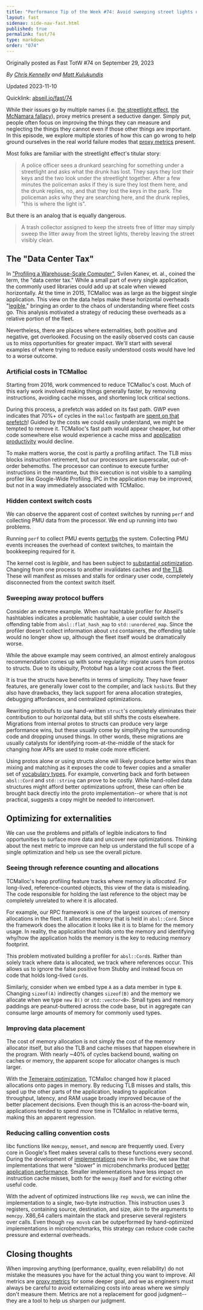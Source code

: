 ```yaml
---
title: "Performance Tip of the Week #74: Avoid sweeping street lights under rugs"
layout: fast
sidenav: side-nav-fast.html
published: true
permalink: fast/74
type: markdown
order: "074"
---
```


Originally posted as Fast TotW #74 on September 29, 2023

*By [Chris Kennelly](mailto:ckennelly@google.com) and [Matt Kulukundis](mailto:kfm@google.com)*

Updated 2023-11-10

Quicklink: [abseil.io/fast/74](https://abseil.io/fast/74)


While their issues go by multiple names (i.e.
[the streetlight effect](https://en.wikipedia.org/wiki/Streetlight_effect),
[the McNamara fallacy](https://en.wikipedia.org/wiki/McNamara_fallacy)), proxy
metrics present a seductive danger. Simply put, people often focus on improving
the things they can measure and neglecting the things they cannot even if those
other things are important. In this episode, we explore multiple stories of how
this can go wrong to help ground ourselves in the real world failure modes that
[proxy metrics](/fast/70) present.

Most folks are familiar with the streetlight effect's titular story:

> A police officer sees a drunkard searching for something under a streetlight
> and asks what the drunk has lost. They says they lost their keys and the two
> look under the streetlight together. After a few minutes the policeman asks if
> they is sure they lost them here, and the drunk replies, no, and that they
> lost the keys in the park. The policeman asks why they are searching here, and
> the drunk replies, "this is where the light is".

But there is an analog that is equally dangerous.

> A trash collector assigned to keep the streets free of litter may simply sweep
> the litter away from the street lights, thereby leaving the street visibly
> clean.

## The "Data Center Tax"

In
["Profiling a Warehouse-Scale Computer"](https://research.google/pubs/pub44271/),
Svilen Kanev, et. al., coined the term, the "data center tax." While a small
part of every single application, the commonly used libraries could add up at
scale when viewed horizontally. At the time in 2015, TCMalloc was as large as
the biggest single application. This view on the data helps make these
horizontal overheads
"[legible](https://en.wikipedia.org/wiki/Seeing_Like_a_State)," bringing an
order to the chaos of understanding where fleet costs go. This analysis
motivated a strategy of reducing these overheads as a relative portion of the
fleet.

Nevertheless, there are places where externalities, both positive and negative,
get overlooked. Focusing on the easily observed costs can cause us to miss
opportunities for greater impact. We'll start with several examples of where
trying to reduce easily understood costs would have led to a worse outcome.

### Artificial costs in TCMalloc

Starting from 2016, work commenced to reduce TCMalloc's cost. Much of this early
work involved making things generally faster, by removing instructions, avoiding
cache misses, and shortening lock critical sections.

During this process, a prefetch was added on its fast path. GWP even indicates
that 70%+ of cycles in the `malloc` fastpath are
[spent on that prefetch](/fast/39)! Guided by the costs we could easily
understand, we might be tempted to remove it. TCMalloc's fast path would appear
cheaper, but other code somewhere else would experience a cache miss and
[application productivity](/fast/7) would decline.

To make matters worse, the cost is partly a profiling artifact. The TLB miss
blocks instruction retirement, but our processors are superscalar, out-of-order
behemoths. The processor can continue to execute further instructions in the
meantime, but this execution is not visible to a sampling profiler like
Google-Wide Profiling. IPC in the application may be improved, but not in a way
immediately associated with TCMalloc.

### Hidden context switch costs

We can observe the apparent cost of context switches by running `perf` and
collecting PMU data from the processor. We end up running into two problems.

Running `perf` to collect PMU events
[perturbs](https://en.wikipedia.org/wiki/Heisenbug) the system. Collecting PMU
events increases the overhead of context switches, to maintain the bookkeeping
required for it.

The kernel cost is *legible*, and has been subject to
[substantial optimization](https://arxiv.org/pdf/1806.07480.pdf). Changing from
one process to another invalidates caches and
[the TLB](https://en.wikipedia.org/wiki/Kernel_page-table_isolation). These will
manifest as misses and stalls for ordinary user code, completely disconnected
from the context switch itself.

### Sweeping away protocol buffers

Consider an extreme example. When our hashtable profiler for Abseil's hashtables
indicates a problematic hashtable, a user could switch the offending table from
`absl::flat_hash_map` to `std::unordered_map`. Since the profiler doesn't
collect information about `std` containers, the offending table would no longer
show up, although the fleet itself would be dramatically worse.

While the above example may seem contrived, an almost entirely analogous
recommendation comes up with some regularity: migrate users from protos to
structs. Due to its ubiquity, Protobuf has a large cost across the fleet.

It is true the structs have benefits in terms of simplicity. They have fewer
features, are generally lower cost to the compiler, and lack `hasbit`s. But they
also have drawbacks, they lack support for arena allocation strategies,
debugging affordances, and centralized optimizations.

Rewriting protobufs to use hand-written `struct`'s completely eliminates their
contribution to our horizontal data, but still shifts the costs elsewhere.
Migrations from internal protos to structs can produce very large performance
wins, but these usually come by simplifying the surrounding code and dropping
unused things. In other words, these migrations are usually catalysts for
identifying room-at-the-middle of the stack for changing *how* APIs are used to
make code more efficient.

Using protos alone or using structs alone will likely produce better wins than
mixing and matching as it exposes the code to fewer copies and a smaller set of
[vocabulary types](https://www.open-std.org/jtc1/sc22/wg21/docs/papers/2020/p2125r0.pdf).
For example, converting back and forth between `absl::Cord` and `std::string`
can prove to be costly. While hand-rolled data structures might afford better
optimizations upfront, these can often be brought back directly into the proto
implementation--or where that is not practical, suggests a copy might be needed
to interconvert.

## Optimizing for externalities

We can use the problems and pitfalls of legible indicators to find opportunities
to surface more data and uncover new optimizations. Thinking about the next
metric to improve can help us understand the full scope of a single optimization
and help us see the overall picture.

### Seeing through reference counting and allocations

TCMalloc's heap profiling feature tracks where memory is *allocated*. For
long-lived, reference-counted objects, this view of the data is misleading. The
code responsible for holding the last reference to the object may be completely
unrelated to where it is allocated.

For example, our RPC framework is one of the largest sources of memory
allocations in the fleet. It allocates memory that is held in `absl::Cord`.
Since the framework does the allocation it looks like it is to blame for the
memory usage. In reality, the application that holds onto the memory and
identifying why/how the application holds the memory is the key to reducing
memory footprint.

This problem motivated building a profiler for `absl::Cord`s. Rather than solely
track where data is allocated, we track where references occur. This allows us
to ignore the false positive from Stubby and instead focus on code that holds
long-lived `Cord`s.

Similarly, consider when we embed type `A` as a data member in type `B`.
Changing `sizeof(A)` indirectly changes `sizeof(B)` and the memory we allocate
when we type `new B()` or `std::vector<B>`. Small types and memory paddings are
peanut-buttered across the code base, but in aggregate can consume large amounts
of memory for commonly used types.

### Improving data placement

The cost of memory allocation is not simply the cost of the memory allocator
itself, but also the TLB and cache misses that happen elsewhere in the program.
With nearly ~40% of cycles backend bound, waiting on caches or memory, the
apparent scope for allocator changes is much larger.

With the [Temeraire optimization](https://research.google/pubs/pub50370/),
TCMalloc changed how it placed allocations onto pages in memory. By reducing TLB
misses and stalls, this sped up the other parts of the application, leading to
application throughput, latency, and RAM usage broadly improved because of the
better placement decisions. Even though this is an across-the-board win,
applications tended to spend *more* time in TCMalloc in relative terms, making
this an apparent regression.

### Reducing calling convention costs

libc functions like `memcpy`, `memset`, and `memcmp` are frequently used. Every
core in Google's fleet makes several calls to these functions every second.
During the development of
[implementations](https://research.google/pubs/pub50338/) now in llvm-libc, we
saw that implementations that were "slower" in microbenchmarks produced
[better application performance](/fast/39). Smaller implementations have less
impact on instruction cache misses, both for the `memcpy` itself and for
evicting other useful code.

With the advent of optimized instructions like `rep movsb`, we can inline the
implementation to a single, two-byte instruction. This instruction uses 3
registers, containing source, destination, and size, akin to the arguments to
`memcpy`. X86\_64 callers maintain the stack and preserve several registers over
calls. Even though `rep movsb` can be outperformed by hand-optimized
implementations in microbenchmarks, this strategy can reduce code cache pressure
and external overheads.

## Closing thoughts

When improving anything (performance, quality, even reliability) do not mistake
the measures you have for the actual thing you want to improve. All metrics are
[proxy metrics](/fast/70) for some deeper goal, and we as engineers must always
be careful to avoid externalizing costs into areas where we simply don't measure
them. Metrics are not a replacement for good judgment--they are a tool to help
us sharpen our judgment.
